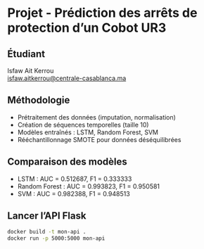 # Projet - Prédiction des arrêts de protection d’un Cobot UR3

## Étudiant
Isfaw Ait Kerrou  
isfaw.aitkerrou@centrale-casablanca.ma

## Méthodologie
- Prétraitement des données (imputation, normalisation)
- Création de séquences temporelles (taille 10)
- Modèles entraînés : LSTM, Random Forest, SVM
- Rééchantillonnage SMOTE pour données déséquilibrées

## Comparaison des modèles
- LSTM : AUC = 0.512687, F1 = 0.333333
- Random Forest : AUC = 0.993823, F1 = 0.950581	
- SVM : AUC = 0.982388, F1 = 0.948513

## Lancer l’API Flask
```bash
docker build -t mon-api .
docker run -p 5000:5000 mon-api
